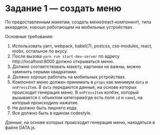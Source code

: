# Задание 1 — создать меню

По предоставленным макетам, создать меню(react-компонент), типа аккардеон, хорошо работающем на мобильных устройствах. 

Основные требования:

1. Использовать yarn, webpack, babel(7), postcss, css-modules, react, mobx, остальное по вкусу.
1. После вызова `yarn run start-dev-server` по адресу http://localhost:8000 должно открываться меню.
1. Должно соответствовать макету, картинки не важны, можно заменить серыми квадратами.
1. Должно хорошо работать на мобильных устройствах.
1. Компонент меню должен принимать в `props` как минимум `data` и `onPressItem`. В `data` передаются данные, на основе которых происходит генерация меню. В `onPressItem` колбэк, который вызывается с объектом категории(где есть поля `id` и `name`), на который происходило нажатие.
1. Не должно быть лишнего кода.
1. Все должно быть в едином codestyle.

Данные, на основе которых происходит генерация меню, находяться в файле DATA.js.